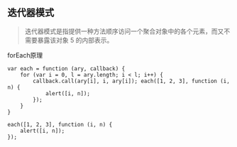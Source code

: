 ## 迭代器模式
> 迭代器模式是指提供一种方法顺序访问一个聚合对象中的各个元素，而又不需要暴露该对象 5 的内部表示。

forEach原理

```
var each = function (ary, callback) {
	for (var i = 0, l = ary.length; i < l; i++) {
		callback.call(ary[i], i, ary[i]); each([1, 2, 3], function (i, n) {
			alert([i, n]);
		});
	}
}

each([1, 2, 3], function (i, n) {
	alert([i, n]);
});
```